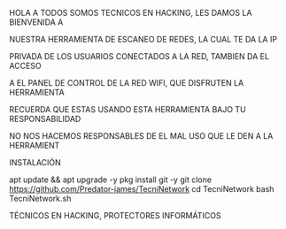 HOLA A TODOS SOMOS TECNICOS EN HACKING, LES DAMOS LA BIENVENIDA A

 NUESTRA HERRAMIENTA DE ESCANEO DE REDES, LA CUAL TE DA LA IP

 PRIVADA DE LOS USUARIOS CONECTADOS A LA RED, TAMBIEN DA EL ACCESO

 A EL PANEL DE CONTROL DE LA RED WIFI, QUE DISFRUTEN LA HERRAMIENTA

RECUERDA QUE ESTAS USANDO ESTA HERRAMIENTA BAJO TU RESPONSABILIDAD

NO NOS HACEMOS RESPONSABLES DE EL MAL USO QUE LE DEN A LA HERRAMIENT

INSTALACIÓN

apt update && apt upgrade -y
pkg install git -y
git clone https://github.com/Predator-james/TecniNetwork
cd TecniNetwork
bash TecniNetwork.sh

TÉCNICOS EN HACKING, PROTECTORES INFORMÁTICOS
